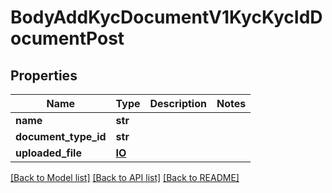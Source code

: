 # BodyAddKycDocumentV1KycKycIdDocumentPost

## Properties
Name | Type | Description | Notes
------------ | ------------- | ------------- | -------------
**name** | **str** |  | 
**document_type_id** | **str** |  | 
**uploaded_file** | [**IO**](IO.md) |  | 

[[Back to Model list]](../README.md#documentation-for-models) [[Back to API list]](../README.md#documentation-for-api-endpoints) [[Back to README]](../README.md)



